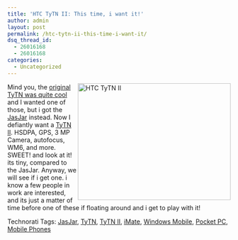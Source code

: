 ```yaml
---
title: 'HTC TyTN II: This time, i want it!'
author: admin
layout: post
permalink: /htc-tytn-ii-this-time-i-want-it/
dsq_thread_id:
  - 26016168
  - 26016168
categories:
  - Uncategorized
---
```

[<img height="263" alt="HTC TyTN II" src="http://images.lotas-smartman.net/image.ashx?id=48ff0210-a1dc-4f18-922f-2a264e4d70ce" width="345" align="right" border="0" />][1] 

Mind you, the [original TyTN was quite cool][2] and I wanted one of those, but i got the [JasJar][3] instead. Now I defiantly want a [TyTN II][1]. HSDPA, GPS, 3 MP Camera, autofocus, WM6, and more. SWEET! and look at it! its tiny, compared to the JasJar. Anyway, we will see if i get one. i know a few people in work are interested, and its just a matter of time before one of these if floating around and i get to play with it! </p> 

<div class="wlWriterSmartContent" id="scid:0767317B-992E-4b12-91E0-4F059A8CECA8:b2728d6a-681f-4820-a48a-474347709e70" style="padding-right:0px;display:inline;padding-left:0px;padding-bottom:0px;margin:0px;padding-top:0px;">
  Technorati Tags: <a href="http://technorati.com/tags/JasJar" rel="tag">JasJar</a>, <a href="http://technorati.com/tags/TyTN" rel="tag">TyTN</a>, <a href="http://technorati.com/tags/TyTN%20II" rel="tag">TyTN II</a>, <a href="http://technorati.com/tags/iMate" rel="tag">iMate</a>, <a href="http://technorati.com/tags/Windows%20Mobile" rel="tag">Windows Mobile</a>, <a href="http://technorati.com/tags/Pocket%20PC" rel="tag">Pocket PC</a>, <a href="http://technorati.com/tags/Mobile%20Phones" rel="tag">Mobile Phones</a>
</div></p>

 [1]: http://msmobiles.com/news.php/6639.html
 [2]: http://www.europe.htc.com/products/htctytn.html
 [3]: http://blog.lotas-smartman.net/archive/2007/02/04/my-new-gadget-more-info.aspx